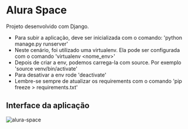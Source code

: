 # Alura Space
Projeto desenvolvido com Django.

- Para subir a aplicação, deve ser inicializada com o comando: 'python manage.py runserver'
- Neste cenário, foi utilizado uma virtualenv. Ela pode ser configurada com o comando 'virtualenv <nome_env>'
- Depois de criar a env, podemos carrega-la com source. Por exemplo 'source venv/bin/activate'
- Para desativar a env rode 'deactivate'
- Lembre-se sempre de atualizar os requirements com o comando 'pip freeze > requirements.txt'

## Interface da aplicação
![alura-space](https://github.com/gabrielyuto/alura-space/assets/62525280/57f83b10-a0d0-4fbe-9f9c-b81e79fee196)
